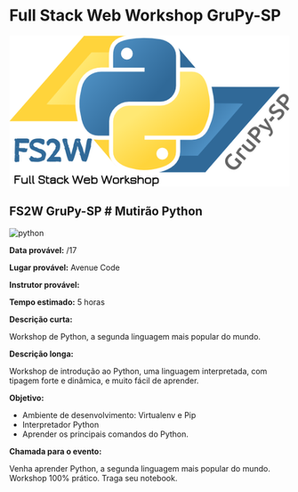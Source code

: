 # Full Stack Web Workshop GruPy-SP

![fs2w](img/fs2w.png)

## FS2W GruPy-SP # Mutirão Python

![python](http://viladosilicio.com.br/wp-content/uploads/2016/08/Post1_pt2.png)

**Data provável:** /17

**Lugar provável:** Avenue Code

**Instrutor provável:**

**Tempo estimado:** 5 horas

**Descrição curta:**

Workshop de Python, a segunda linguagem mais popular do mundo.

**Descrição longa:**

Workshop de introdução ao Python, uma linguagem interpretada, com tipagem forte e dinâmica, e muito fácil de aprender.

**Objetivo:**

* Ambiente de desenvolvimento: Virtualenv e Pip
* Interpretador Python
* Aprender os principais comandos do Python.

**Chamada para o evento:**

Venha aprender Python, a segunda linguagem mais popular do mundo. Workshop 100% prático. Traga seu notebook.
